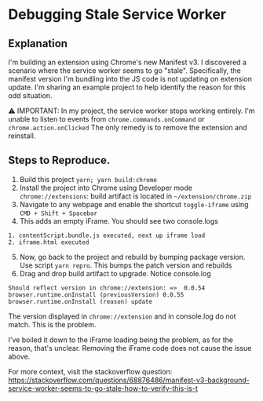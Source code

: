 # Debugging Stale Service Worker

## Explanation
I'm building an extension using Chrome's new Manifest v3. I discovered a scenario where the service worker seems to go "stale". Specifically, the manifest version I'm bundling into the JS code is not updating on extension update. 
I'm sharing an example project to help identify the reason for this odd situation.

⚠️ IMPORTANT: In my project, the service worker stops working entirely. I'm unable to listen to events from `chrome.commands.onCommand`  or `chrome.action.onClicked` The only remedy is to remove the extension and reinstall.

## Steps to Reproduce.
1. Build this project `yarn; yarn build:chrome`
2. Install the project into Chrome using Developer mode `chrome://extensions`: build artifact is located in `~/extension/chrome.zip`
3. Navigate to any webpage and enable the shortcut `toggle-iframe` using `CMD + Shift + Spacebar`
4. This adds an empty iFrame. You should see two console.logs 
```
1. contentScript.bundle.js executed, next up iframe load
2. iframe.html executed
```
5. Now, go back to the project and rebuild by bumping package version. Use script `yarn repro`. This bumps the patch version and rebuilds
6. Drag and drop build artifact to upgrade. Notice console.log
```
Should reflect version in chrome://extension: =>  0.0.54
browser.runtime.onInstall (previousVersion) 0.0.55
browser.runtime.onInstall (reason) update
```

The version displayed in `chrome://extension` and in console.log do not match.
This is the problem.

I've boiled it down to the iFrame loading being the problem, as for the reason, that's unclear.
Removing the iFrame code does not cause the issue above.

For more context, visit the stackoverflow question:
https://stackoverflow.com/questions/68876486/manifest-v3-background-service-worker-seems-to-go-stale-how-to-verify-this-is-t

